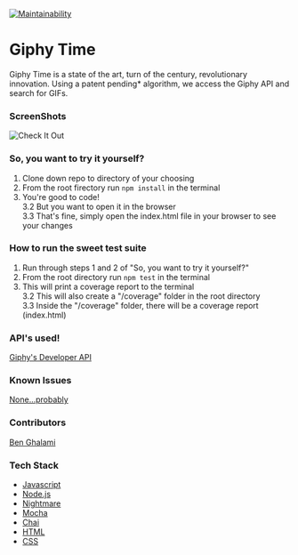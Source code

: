 [![Maintainability](https://api.codeclimate.com/v1/badges/1ac3b5feb071a96ea223/maintainability)](https://codeclimate.com/github/bghalami/giphy_time/maintainability)

# Giphy Time
Giphy Time is a state of the art, turn of the century, revolutionary innovation.
Using a patent pending* algorithm, we access the Giphy API and search for GIFs.

### ScreenShots

![Check It Out](./assets/GiphyTimeSmallCap2.gif)

### So, you want to try it yourself?
1. Clone down repo to directory of your choosing
2. From the root firectory run `npm install` in the terminal
3. You're good to code!  
3.2 But you want to open it in the browser  
3.3 That's fine, simply open the index.html file in your browser to see your changes

### How to run the sweet test suite
1. Run through steps 1 and 2 of "So, you want to try it yourself?"
2. From the root directory run `npm test` in the terminal
3. This will print a coverage report to the terminal  
3.2 This will also create a "/coverage" folder in the root directory  
3.3 Inside the "/coverage" folder, there will be a coverage report (index.html)

### API's used!
[Giphy's Developer API](https://developers.giphy.com/)


### Known Issues
[None...probably](https://github.com/bghalami/giphy_time/issues)

### Contributors
[Ben Ghalami](https://github.com/bghalami)

### Tech Stack
* [Javascript](https://www.javascript.com/)
* [Node.js](https://nodejs.org/en/)
* [Nightmare](http://www.nightmarejs.org/)
* [Mocha](https://mochajs.org/)
* [Chai](https://www.chaijs.com/)
* [HTML](https://html.com/)
* [CSS](https://www.w3.org/TR/1999/REC-CSS1-19990111)
